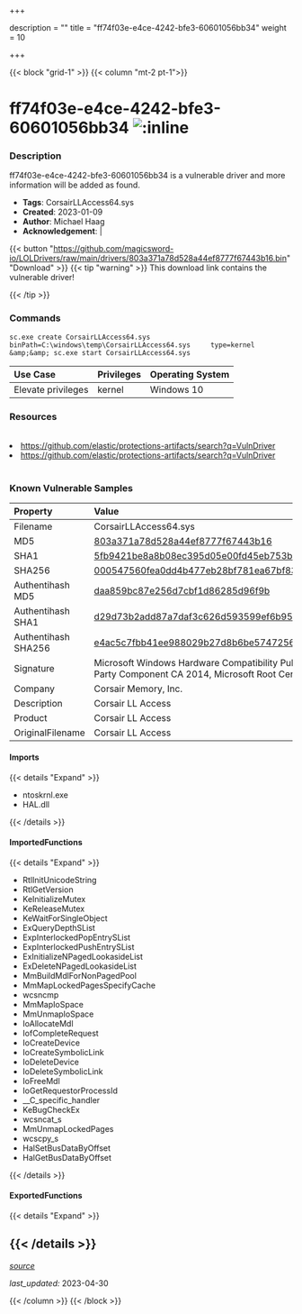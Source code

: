 +++

description = ""
title = "ff74f03e-e4ce-4242-bfe3-60601056bb34"
weight = 10

+++


{{< block "grid-1" >}}
{{< column "mt-2 pt-1">}}


# ff74f03e-e4ce-4242-bfe3-60601056bb34 ![:inline](/images/twitter_verified.png) 


### Description

ff74f03e-e4ce-4242-bfe3-60601056bb34 is a vulnerable driver and more information will be added as found.
- **Tags**: CorsairLLAccess64.sys
- **Created**: 2023-01-09
- **Author**: Michael Haag
- **Acknowledgement**:  | [](https://twitter.com/)

{{< button "https://github.com/magicsword-io/LOLDrivers/raw/main/drivers/803a371a78d528a44ef8777f67443b16.bin" "Download" >}}
{{< tip "warning" >}}
This download link contains the vulnerable driver!

{{< /tip >}}

### Commands

```
sc.exe create CorsairLLAccess64.sys binPath=C:\windows\temp\CorsairLLAccess64.sys     type=kernel &amp;&amp; sc.exe start CorsairLLAccess64.sys
```

| Use Case | Privileges | Operating System | 
|:---- | ---- | ---- |
| Elevate privileges | kernel | Windows 10 |

### Resources
<br>
<li><a href=" https://github.com/elastic/protections-artifacts/search?q=VulnDriver"> https://github.com/elastic/protections-artifacts/search?q=VulnDriver</a></li>
<li><a href="https://github.com/elastic/protections-artifacts/search?q=VulnDriver">https://github.com/elastic/protections-artifacts/search?q=VulnDriver</a></li>
<br>

### Known Vulnerable Samples

| Property           | Value |
|:-------------------|:------|
| Filename           | CorsairLLAccess64.sys |
| MD5                | [803a371a78d528a44ef8777f67443b16](https://www.virustotal.com/gui/file/803a371a78d528a44ef8777f67443b16) |
| SHA1               | [5fb9421be8a8b08ec395d05e00fd45eb753b593a](https://www.virustotal.com/gui/file/5fb9421be8a8b08ec395d05e00fd45eb753b593a) |
| SHA256             | [000547560fea0dd4b477eb28bf781ea67bf83c748945ce8923f90fdd14eb7a4b](https://www.virustotal.com/gui/file/000547560fea0dd4b477eb28bf781ea67bf83c748945ce8923f90fdd14eb7a4b) |
| Authentihash MD5   | [daa859bc87e256d7cbf1d86285d96f9b](https://www.virustotal.com/gui/search/authentihash%253Adaa859bc87e256d7cbf1d86285d96f9b) |
| Authentihash SHA1  | [d29d73b2add87a7daf3c626d593599ef6b9560ca](https://www.virustotal.com/gui/search/authentihash%253Ad29d73b2add87a7daf3c626d593599ef6b9560ca) |
| Authentihash SHA256| [e4ac5c7fbb41ee988029b27d8b6be574725689fd1365f5a56f5a12d9120f86c6](https://www.virustotal.com/gui/search/authentihash%253Ae4ac5c7fbb41ee988029b27d8b6be574725689fd1365f5a56f5a12d9120f86c6) |
| Signature         | Microsoft Windows Hardware Compatibility Publisher, Microsoft Windows Third Party Component CA 2014, Microsoft Root Certificate Authority 2010   |
| Company           | Corsair Memory, Inc. |
| Description       | Corsair LL Access |
| Product           | Corsair LL Access |
| OriginalFilename  | Corsair LL Access |


#### Imports
{{< details "Expand" >}}
* ntoskrnl.exe
* HAL.dll

{{< /details >}}
#### ImportedFunctions
{{< details "Expand" >}}
* RtlInitUnicodeString
* RtlGetVersion
* KeInitializeMutex
* KeReleaseMutex
* KeWaitForSingleObject
* ExQueryDepthSList
* ExpInterlockedPopEntrySList
* ExpInterlockedPushEntrySList
* ExInitializeNPagedLookasideList
* ExDeleteNPagedLookasideList
* MmBuildMdlForNonPagedPool
* MmMapLockedPagesSpecifyCache
* wcsncmp
* MmMapIoSpace
* MmUnmapIoSpace
* IoAllocateMdl
* IofCompleteRequest
* IoCreateDevice
* IoCreateSymbolicLink
* IoDeleteDevice
* IoDeleteSymbolicLink
* IoFreeMdl
* IoGetRequestorProcessId
* __C_specific_handler
* KeBugCheckEx
* wcsncat_s
* MmUnmapLockedPages
* wcscpy_s
* HalSetBusDataByOffset
* HalGetBusDataByOffset

{{< /details >}}
#### ExportedFunctions
{{< details "Expand" >}}

{{< /details >}}
-----



[*source*](https://github.com/magicsword-io/LOLDrivers/tree/main/yaml/ff74f03e-e4ce-4242-bfe3-60601056bb34.yaml)

*last_updated:* 2023-04-30








{{< /column >}}
{{< /block >}}
